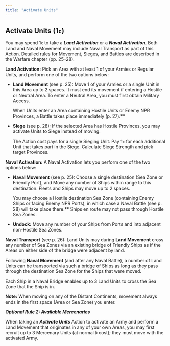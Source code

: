 ```yaml
---
title: "Activate Units"
---
```


## Activate Units (1`c`)

You may spend 1`c` to take a ***Land Activation*** or a ***Naval Activation***. Both Land and Naval Movement may include Naval Transport as part of this Action. Detailed rules for Movement, Sieges, and Battles are described in the Warfare chapter (pp. 25–28).

**Land Activation:** Pick an Area with at least 1 of your Armies or Regular Units, and perform one of the two options below:

- **Land Movement** (see p. 25): Move 1 of your Armies or a single Unit in this Area up to 2 spaces. It must end its movement if entering a Hostile or Neutral Area. To enter a Neutral Area, you must first obtain Military Access.

	When Units enter an Area containing Hostile Units or Enemy NPR Provinces, a Battle takes place immediately (p. 27).\*\*

- **Siege** (see p. 28): If the selected Area has Hostile Provinces, you may activate Units to Siege instead of moving.

	The Action cost pays for a single Sieging Unit. Pay 1`c` for each additional Unit that takes part in the Siege. Calculate Siege Strength and pick target Provinces.

**Naval Activation:** A Naval Activation lets you perform one of the two options below:

- **Naval Movement** (see p. 25): Choose a single destination (Sea Zone or Friendly Port), and Move any number of Ships within range to this destination. Fleets and Ships may move up to 2 spaces.
	
	You may choose a Hostile destination Sea Zone (containing Enemy Ships or facing Enemy NPR Ports), in which case a Naval Battle (see p. 28) will take place there.\*\* Ships en route may not pass through Hostile Sea Zones.
	
- **Undock:** Move any number of your Ships from Ports and into adjacent non-Hostile Sea Zones.

**Naval Transport** (see p. 26): Land Units may during **Land Movement** cross any number of Sea Zones via an existing bridge of Friendly Ships as if the Areas on either side of the bridge were adjacent by land.

Following **Naval Movement** (and after any Naval Battle), a number of Land Units can be transported via such a bridge of Ships as long as they pass through the destination Sea Zone for the Ships that were moved.

Each Ship in a Naval Bridge enables up to 3 Land Units to cross the Sea Zone that the Ship is in.

**Note:** When moving on any of the Distant Continents, movement always ends in the first space (Area or Sea Zone) you enter.

***Optional Rule 2: Available Mercenaries***

When taking an ***Activate Units*** Action to activate an Army and perform a Land Movement that originates in any of your own Areas, you may first recruit up to 3 Mercenary Units (at normal `D` cost); they must move with the activated Army.
